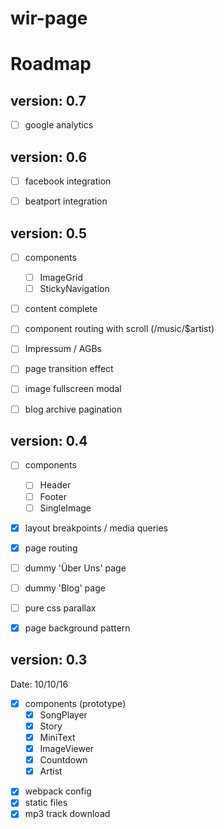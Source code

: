 # wir-page

<!--[ROADMAP](ROADMAP.md)-->
# Roadmap

## version: 0.7
- [ ] google analytics


## version: 0.6
- [ ] facebook integration
- [ ] beatport integration


## version: 0.5
- [ ] components
    - [ ] ImageGrid
    - [ ] StickyNavigation
- [ ] content complete
- [ ] component routing with scroll (/music/$artist)
- [ ] Impressum / AGBs
- [ ] page transition effect
- [ ] image fullscreen modal
- [ ] blog archive pagination


## version: 0.4
- [ ] components
    - [ ] Header
    - [ ] Footer
    - [ ] SingleImage
- [x] layout breakpoints / media queries
- [x] page routing
- [ ] dummy 'Über Uns' page
- [ ] dummy 'Blog' page
- [ ] pure css parallax
- [x] page background pattern



## version: 0.3
Date: 10/10/16

- [x] components (prototype)
    - [x] SongPlayer
    - [x] Story
    - [x] MiniText
    - [x] ImageViewer
    - [x] Countdown
    - [x] Artist
* [x] webpack config
* [x] static files
* [x] mp3 track download
